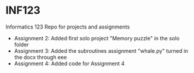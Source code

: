 INF123
======

Informatics 123 Repo for projects and assignments

- Assignment 2: Added first solo project "Memory puzzle" in the solo folder
- Assignment 3: Added the subroutines assignment "whale.py" turned in the docx through eee
- Assignment 4: Added code for Assignment 4
